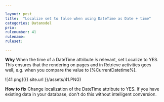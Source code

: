 ```yaml
---

layout: post
title:  "Localize set to false when using DateTime as Date + time"
categories: Datamodel
prio: 
rulenumber: 41
rulename: 
ruleset: 

---
```


**Why**
When the time of a DateTime attribute *is* relevant, set Localize to YES. This ensures that the rendering on pages and in Retrieve activities goes well, e.g. when you compare the value to [%CurrentDatetime%].

![41.png]({{ site.url }}/assets/41.PNG)

**How to fix**
Change localization of the DateTime attribute to YES. If you have existing data in your database, don't do this without intelligent conversion.
